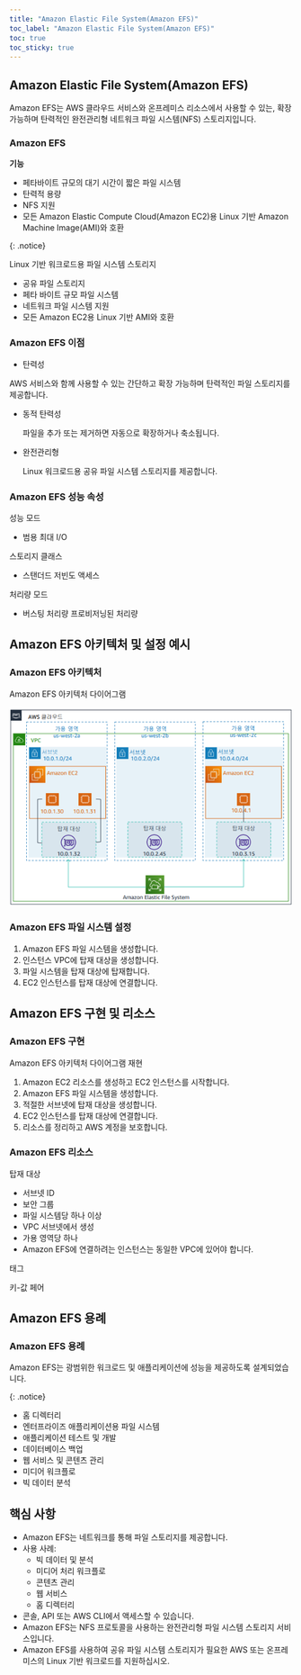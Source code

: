 ```yaml
---
title: "Amazon Elastic File System(Amazon EFS)"
toc_label: "Amazon Elastic File System(Amazon EFS)"
toc: true
toc_sticky: true
---
```


## Amazon Elastic File System(Amazon EFS)

Amazon EFS는 AWS 클라우드 서비스와 온프레미스 리소스에서 사용할 수 있는, 확장 가능하며 탄력적인 완전관리형 네트워크 파일 시스템(NFS) 스토리지입니다. 

### Amazon EFS

**기능** 

- 페타바이트 규모의 대기 시간이 짧은 파일 시스템  
- 탄력적 용량  
- NFS 지원  
- 모든 Amazon Elastic Compute Cloud(Amazon EC2)용 Linux 기반 Amazon Machine Image(AMI)와 호환

{: .notice}

Linux 기반 워크로드용 파일 시스템 스토리지

- 공유 파일 스토리지
- 페타 바이트 규모 파일 시스템
- 네트워크 파일 시스템 지원
- 모든 Amazon EC2용 Linux 기반 AMI와 호환

###  Amazon EFS 이점

-  탄력성

  AWS 서비스와 함께 사용할 수 있는 간단하고 확장 가능하며 탄력적인 파일 스토리지를 제공합니다.

- 동적 탄력성

  파일을 추가 또는 제거하면 자동으로 확장하거나 축소됩니다.

- 완전관리형

  Linux 워크로드용 공유 파일 시스템 스토리지를 제공합니다.

### Amazon EFS 성능 속성

성능 모드

- 범용  최대 I/O

스토리지 클래스

- 스탠더드  저빈도 액세스

처리량 모드

- 버스팅 처리량  프로비저닝된 처리량

## Amazon EFS 아키텍처 및 설정 예시

### Amazon EFS 아키텍처

Amazon EFS 아키텍처 다이어그램

![image-20231030135709697](/../../images/2023-10-30-/image-20231030135709697.png)

### Amazon EFS 파일 시스템 설정

1. Amazon EFS 파일 시스템을 생성합니다. 
2. 인스턴스 VPC에 탑재 대상을 생성합니다. 
3. 파일 시스템을 탑재 대상에 탑재합니다. 
4. EC2 인스턴스를 탑재 대상에 연결합니다.

## Amazon EFS 구현 및 리소스

### Amazon EFS 구현

Amazon EFS 아키텍처 다이어그램 재현

1. Amazon EC2 리소스를 생성하고 EC2 인스턴스를 시작합니다.
2. Amazon EFS 파일 시스템을 생성합니다. 
3. 적절한 서브넷에 탑재 대상을 생성합니다. 
4. EC2 인스턴스를 탑재 대상에 연결합니다. 
5. 리소스를 정리하고 AWS 계정을 보호합니다.

### Amazon EFS 리소스

탑재 대상 

- 서브넷 ID  
- 보안 그룹  
- 파일 시스템당 하나 이상  
- VPC 서브넷에서 생성  
- 가용 영역당 하나  
- Amazon EFS에 연결하려는 인스턴스는 동일한 VPC에 있어야 합니다.

태그 

 키-값 페어

## Amazon EFS 용례

### Amazon EFS 용례

Amazon EFS는 광범위한 워크로드 및 애플리케이션에 성능을 제공하도록 설계되었습니다.

{: .notice}

- 홈 디렉터리
- 엔터프라이즈 애플리케이션용 파일 시스템
- 애플리케이션 테스트 및 개발
- 데이터베이스 백업
- 웹  서비스 및 콘텐츠 관리
- 미디어 워크플로
- 빅 데이터 분석

## 핵심 사항

- Amazon EFS는 네트워크를 통해 파일 스토리지를 제공합니다.  
- 사용 사례: 
  - 빅 데이터 및 분석 
  - 미디어 처리 워크플로
  - 콘텐츠 관리
  - 웹 서비스
  - 홈 디렉터리  
- 콘솔, API 또는 AWS CLI에서 액세스할 수 있습니다.  
- Amazon EFS는 NFS 프로토콜을 사용하는 완전관리형 파일 시스템 스토리지 서비스입니다.  
- Amazon EFS를 사용하여 공유 파일 시스템 스토리지가 필요한 AWS 또는 온프레미스의 Linux 기반 워크로드를 지원하십시오.